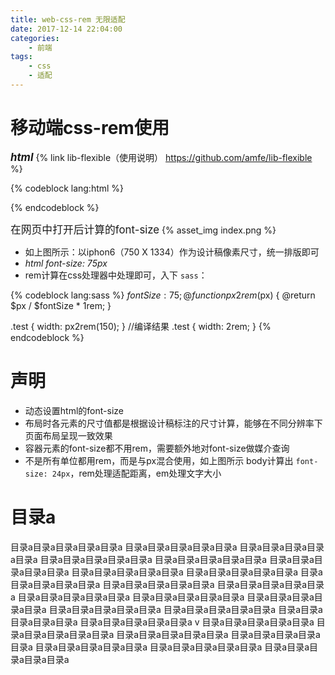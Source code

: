 ```yaml
---
title: web-css-rem 无限适配
date: 2017-12-14 22:04:00
categories:
    - 前端
tags:
    - css
    - 适配
---
```


# 移动端css-rem使用

<big>***html***</big>
{% link lib-flexible（使用说明） https://github.com/amfe/lib-flexible %}

{% codeblock lang:html %}
<!DOCTYPE html>
<html data-dpr="2" lang="zh-cn">
<head>
    <meta charset="UTF-8">
    <meta content="yes" name="apple-mobile-web-app-capable">
    <meta content="yes" name="apple-touch-fullscreen">
    <meta name="x5-fullscreen" content="true">
    <meta name="full-screen" content="yes">
    <meta content="telephone=no,email=no" name="format-detection">
    <meta name="App-Config" content="fullscreen=yes,useHistoryState=yes,transition=yes">
    <meta name="viewport" content="width=device-width, initial-scale=0.5, maximum-scale=0.5, minimum-scale=0.5, user-scalable=no">
    <title>document</title>
    <script src='https://github.com/amfe/lib-flexible'></script>
    <!-- 淘宝提供的适配方式js -->
</head>
<body>
    
</body>
</html>
{% endcodeblock %}

<big>在网页中打开后计算的font-size</big>
{% asset_img index.png %}

*   如上图所示：以iphon6（750 X 1334）作为设计稿像素尺寸，统一排版即可
*   _html font-size: 75px_
*   rem计算在css处理器中处理即可，入下 `sass`：

{% codeblock lang:sass %}
$fontSize: 75;
@function px2rem($px) {
    @return $px / $fontSize * 1rem;
}

.test { width: px2rem(150); }
//编译结果
.test { width: 2rem; }
{% endcodeblock %}

# 声明

* 动态设置html的font-size
* 布局时各元素的尺寸值都是根据设计稿标注的尺寸计算，能够在不同分辨率下页面布局呈现一致效果
* 容器元素的font-size都不用rem，需要额外地对font-size做媒介查询
* 不是所有单位都用rem，而是与px混合使用，如上图所示 body计算出 `font-size: 24px`，rem处理适配距离，em处理文字大小

# 目录a

目录a目录a目录a目录a目录a
目录a目录a目录a目录a目录a
目录a目录a目录a目录a目录a
目录a目录a目录a目录a目录a
目录a目录a目录a目录a目录a
目录a目录a目录a目录a目录a
目录a目录a目录a目录a目录a
目录a目录a目录a目录a目录a
目录a目录a目录a目录a目录a
目录a目录a目录a目录a目录a
目录a目录a目录a目录a目录a
目录a目录a目录a目录a目录a
目录a目录a目录a目录a目录a
目录a目录a目录a目录a目录a
目录a目录a目录a目录a目录a
目录a目录a目录a目录a目录a
目录a目录a目录a目录a目录a
目录a目录a目录a目录a目录a
v
目录a目录a目录a目录a目录a
目录a目录a目录a目录a目录a
目录a目录a目录a目录a目录a
目录a目录a目录a目录a目录a
目录a目录a目录a目录a目录a
目录a目录a目录a目录a目录a
目录a目录a目录a目录a目录a